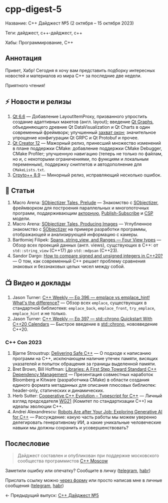# cpp-digest-5

Название: C++ Дайджест №5 (2 октября – 15 октября 2023) 

Теги: дайджест, c++-дайджест, c++

Хабы: Программирование, C++

## Аннотация

Привет, Хабр! Сегодня я хочу вам представить подборку интересных новостей и материалов из мира C++ за последние две недели.

Приятного чтения!

## ⚡️️ Новости и релизы

1. [Qt 6.6](https://www.qt.io/blog/qt-6.6-released) — Добавление LayoutItemProxy, призванного упростить создание адаптивных макетов (англ. layout); введение [Qt Graphs](https://doc.qt.io/qt-6/qtgraphs-index.html), объединяющего древние Qt DataVisualization и Qt Charts в один современный фреймворк; улучшенный [захват окон](https://doc-snapshots.qt.io/qt6-6.6/qwindowcapture.html); значительное упрощение конфигурации Qt GRPC и Qt Protobuf и прочее.
2.  [Qt Creator 12](https://www.qt.io/blog/qt-creator-12-cmake-update) — Мажорный релиз, принесший множество изменений в плане поддержки CMake: добавление поддержки CMake Debugger, CMake Profiler; улучшенную навигацию (теперь не только по файлам, но и, с некоторыми ограничениями, по функциям и локальным переменным), поддержку сниппетов и автодополнение для `CMakeLists.txt`.
3. [Crpyto++ 8.9](https://github.com/weidai11/cryptopp/releases/tag/CRYPTOPP_8_9_0) — Минорный релиз, исправляющий несколько ошибок.

## 📝 Статьи

1. Macro Arena: [SObjectizer Tales, Prelude](https://marcoarena.wordpress.com/2023/10/05/sobjectizer-tales-prelude/) — Знакомство с [SObjectizer](https://github.com/Stiffstream/sobjectizer), фреймворком для построения параллельных и многопоточных программ, поддерживающим [акторную](https://ru.wikipedia.org/wiki/%D0%9C%D0%BE%D0%B4%D0%B5%D0%BB%D1%8C_%D0%B0%D0%BA%D1%82%D0%BE%D1%80%D0%BE%D0%B2), [Publish-Subscribe](https://en.wikipedia.org/wiki/Publish%E2%80%93subscribe_pattern) и [CSP](https://en.wikipedia.org/wiki/Communicating_sequential_processes) модели.
2. Macro Arena: [SObjectizer Tales, Producing Images](https://marcoarena.wordpress.com/2023/10/12/sobjectizer-tales-1/) — Углубленное знакомство с [SObjectizer](https://github.com/Stiffstream/sobjectizer) на примере разработки программы, отображающей и анализирующей информацию с камеры.
3. Bartłomiej Filipek: [Spans, string_view, and Ranges — Four View types](https://www.cppstories.com/2023/four-views-in-cpp23/) — Обзор всех проекций данных (англ. views), сущствующих в С++: от `std::string_view` (C++17) до `std::mdpsan` (C++23).
4. Sandor Dargo: [How to compare signed and unsigned integers in C++20?](https://www.sandordargo.com/blog/2023/10/11/cpp20-intcmp-utilities) — О том, как современный C++ решает проблему сравнения знаковых и беззнаковых целых чисел между собой.

## 📺 Видео и доклады

1. Jason Turner: [C++ Weekly — Ep 396 — emplace vs emplace_hint! What's the difference?](https://www.youtube.com/watch?v=hW4NJF4RLnE) — Обзор всех `emplace`, существующих в стандартной библиотеке: `emplace_back`, `emplace_front`, `try_emplace`, `emplace_hint` и не только.
2. Jason Turner: [C++ Weekly — Ep 397 — std::chrono Quickstart With C++20 Calendars](https://www.youtube.com/watch?v=I53iT3gPXrk) — Быстрое введение в [std::chrono](https://en.cppreference.com/w/cpp/chrono), нововведение C++20.

### C++ Con 2023

1. Bjarne Stroustrup: [Delivering Safe C++](https://www.youtube.com/watch?v=I8UvQKvOSSw&list=PLHTh1InhhwT7gQEuYznhhvAYTel0qzl72&index=1) — О подходе к написанию программ на C++, исключающем наличие утечек памяти, висящих указателей и попыток обращения за границы выделенной памяти.
2. Bret Brown, Bill Hoffman: [Libraries: A First Step Toward Standard C++ Dependency Management](https://www.youtube.com/watch?v=IwuBZpLUq8Q&list=PLHTh1InhhwT7gQEuYznhhvAYTel0qzl72&index=2) — Презентация совместных наработок Bloomberg и Kitware (разработчика CMake) в области создания единого формата метаданных для описания плюсовых библиотек: header-only, статических и динамических.
3. Herb Sutter: [Cooperative C++ Evolution – Typescript for C++](https://www.youtube.com/watch?v=8U3hl8XMm8c&list=PLHTh1InhhwT7gQEuYznhhvAYTel0qzl72&index=4) — Личный взгляд председателя [WG21](https://www.open-std.org/jtc1/sc22/wg21/) (Комитет по стандартизации C++) на идеалы эволюции C++.
4. Andrei Alexandrescu: [Robots Are after Your Job: Exploring Generative AI for C++](https://www.youtube.com/watch?v=J48YTbdJNNc&list=PLHTh1InhhwT7gQEuYznhhvAYTel0qzl72&index=5) — Рассуждение: какую часть работы мы можем уверенно делегировать генеративному ИИ, а какие уникальные человеческие навыки мы должны сохранить и усовершенствовать?

## Послесловие

> Дайджест составлен и опубликован при поддержке московского сообщества программистов [C++ Moscow](https://t.me/cppmoscow_info)

Заметили ошибку или опечатку? Сообщите в личку ([telegram](https://t.me/eoanermine), [habr](https://habr.com/ru/conversations/eoanermine/))

Прислать ссылку можно [через форму](https://forms.yandex.ru/cloud/64f48043e010db921819c447/) или просто написав мне в личные сообщения ([telegram](https://t.me/eoanermine), [habr](https://habr.com/ru/conversations/eoanermine/))

← Предыдущий выпуск: [C++ Дайджест №5](https://habr.com/ru/articles/764922/)

